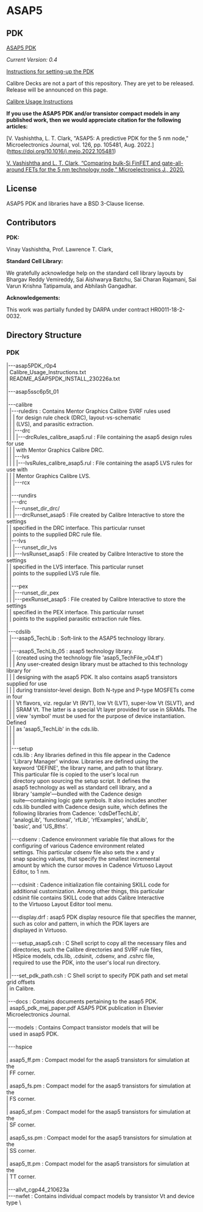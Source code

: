 # ASAP5

## PDK 

[ASAP5 PDK](https://github.com/The-OpenROAD-Project/asap5/tree/master/asap5PDK_r0p4)

*Current Version: 0.4*

[Instructions for setting-up the PDK](asap5PDK_r0p4/README_ASAP5PDK_INSTALL_230226b.txt)

Calibre Decks are not a part of this repository. They are yet to be
released. Release will be announced on this page.

[Calibre Usage Instructions](ASAP5PDK_r0p4/Calibre_Usage_Instructions.txt)

**If you use the ASAP5 PDK and/or transistor compact models in any published work, then
we would appreciate citation for the following articles:**

[V. Vashishtha, L. T. Clark, "ASAP5: A predictive PDK for the 5 nm node," Microelectronics Journal, vol. 126, pp. 105481, Aug. 2022.] (https://doi.org/10.1016/j.mejo.2022.105481)

[V. Vashishtha and L. T. Clark, “Comparing bulk-Si FinFET and gate-all-around FETs for the 5 nm technology node,” Microelectronics J., 2020.](https://doi.org/10.1016/j.mejo.2020.104942)

## License

ASAP5 PDK and libraries have a BSD 3-Clause license. 

## Contributors

**PDK:**

Vinay Vashishtha, Prof. Lawrence T. Clark, 

**Standard Cell Library:**

We gratefully acknowledge help on the standard cell library layouts by
Bhargav Reddy Vemireddy, Sai Aishwarya Batchu, Sai Charan Rajamani, Sai
Varun Krishna Tatipamula, and Abhilash Gangadhar.

**Acknowledgements:**

This work was partially funded by DARPA under contract HR0011-18-2-0032.

## Directory Structure

### PDK
|---asap5PDK_r0p4 \
    |   Calibre_Usage_Instructions.txt \
    |   README_ASAP5PDK_INSTALL_230226a.txt \
    |    \
    |---asap5ssc6p5t_01 \
    |    \
    |---calibre \
    |   |---ruledirs					: Contains Mentor Graphics Calibre SVRF rules used \
    |   |   |         					  for design rule check (DRC), layout-vs-schematic \
    |   |   |         					  (LVS), and parasitic extraction. \
    |   |   |---drc \
    |   |   |   |---drcRules_calibre_asap5.rul 		: File containing the asap5 design rules for use \
    |   |   |    					  with Mentor Graphics Calibre DRC. \
    |   |   |---lvs \
    |   |   |   |---lvsRules_calibre_asap5.rul 		: File containing the asap5 LVS rules for use with \
    |   |   |						  Mentor Graphics Calibre LVS. \
    |   |   |---rcx \
    |   |            \
    |   |---rundirs \
    |       |---drc \
    |       |   |---runset_dir_drc/ \
    |       |       |---drcRunset_asap5 		: File created by Calibre Interactive to store the settings \
    |       |       					  specified in the DRC interface. This particular runset \
    |       |       					  points to the supplied DRC rule file.                         \
    |       |---lvs \
    |       |   |---runset_dir_lvs \
    |       |       |---lvsRunset_asap5 		: File created by Calibre Interactive to store the settings \
    |       |       	      				  specified in the LVS interface. This particular runset \
    |       |       	      				  points to the supplied LVS rule file. \
    |       |            \
    |       |---pex \
    |       |   |---runset_dir_pex \
    |       |       |---pexRunset_asap5 		: File created by Calibre Interactive to store the settings \
    |       |       	                                  specified in the PEX interface. This particular runset \
    |       |       	      				  points to the supplied parasitic extraction rule files. \
    |                    \
    |---cdslib \
    |   |---asap5_TechLib				: Soft-link to the ASAP5 technology library. \
    |   |    \
    |   |---asap5_TechLib_05				: asap5 technology library. \
    |   |   |                  				  (created using the technology file 'asap5_TechFile_v04.tf') \
    |   |   |                  				  Any user-created design library must be attached to this technology library for  \
    |   |   |                  				  designing with the asap5 PDK. It also contains asap5 transistors supplied for use \
    |   |   |                  				  during transistor-level design. Both N-type and P-type MOSFETs come in four \
    |   |   |                  				  Vt flavors, viz. regular Vt (RVT), low Vt (LVT), super-low Vt (SLVT), and \
    |   |   |                  				  SRAM Vt. The latter is a special Vt layer provided for use in SRAMs. The \
    |   |   |                  				  view 'symbol' must be used for the purpose of device instantiation. Defined \
    |   |   |                  				  as 'asap5_TechLib' in the cds.lib. \
    |   |   | \
    |   |   | \
    |   |---setup \
    |   |       cds.lib       				: Any libraries defined in this file appear in the Cadence \
    |   |               				 'Library Manager' window. Libraries are defined using the \
    |   |               				 keyword 'DEFINE', the library name, and path to that library.  \
    |   |               				 This particular file is copied to the user's local run \
    |   |               				 directory upon sourcing the setup script. It defines the \
    |   |               				 asap5 technology as well as standard cell library, and a \
    |   |               				 library 'sample'—bundled with the Cadence design \
    |   |               				 suite—containing logic gate symbols. It also includes another \
    |   |               				 cds.lib bundled with Cadence design suite, which defines the \
    |   |               				 following libraries from Cadence: 'cdsDefTechLib', \
    |   |               				 'analogLib', 'functional', 'rfLib', 'rfExamples', 'ahdlLib', \
    |   |               				 'basic', and 'US_8ths'. \
    |	| \
    |   |---cdsenv      				: Cadence environment variable file that allows for the \
    |   |             					  configuring of various Cadence environment related \
    |   |             					  settings. This particular cdsenv file also sets the x and y \
    |   |             					  snap spacing values, that specify the smallest incremental \
    |   |             					  amount by which the cursor moves in Cadence Virtuoso Layout \
    |   |             					  Editor, to 1 nm. \
    |	| \
    |   |---cdsinit					: Cadence initialization file containing SKILL code for \
    |   |              				          additional customization. Among other things, this particular \
    |   |              					  cdsinit file contains SKILL code that adds Calibre Interactive \
    |   |                 				  to the Virtuoso Layout Editor tool menu. \
    |	| \
    |   |---display.drf       				: asap5 PDK display resource file that specifies the manner, \
    |   |                   				  such as color and pattern, in which the PDK layers are \
    |   |                   				  displayed in Virtuoso. \
    |	| \
    |   |---setup_asap5.csh				: C Shell script to copy all the necessary files and \
    |   |                      				  directories, such the Calibre directories and SVRF rule files, \
    |   |                      				  HSpice models, cds.lib, .cdsinit, .cdsenv, and .cshrc file, \
    |   |                      				  required to use the PDK, into the user's local run directory. \
    |	| \
    |   |---set_pdk_path.csh				: C Shell script to specify PDK path and set metal grid offsets \
    |           					  in Calibre. \
    |            \
    |---docs						: Contains documents pertaining to the asap5 PDK. \
    |       asap5_pdk_mej_paper.pdf			  ASAP5 PDK publication in Elsevier Microelectronics Journal. \
    |        \
    |---models						: Contains Compact transistor models that will be \
    |                					  used in asap5 PDK. \
    |        \
        |---hspice \
	    | \
            |   asap5_ff.pm 				: Compact model for the asap5 transistors for simulation at the \
	    |               				  FF corner. \
	    | \
            |   asap5_fs.pm 				: Compact model for the asap5 transistors for simulation at the \
	    |               				  FS corner. \
	    | \
            |   asap5_sf.pm 				: Compact model for the asap5 transistors for simulation at the \
	    |               				  SF corner. \
	    | \
            |   asap5_ss.pm 				: Compact model for the asap5 transistors for simulation at the \
	    |               				  SS corner. \
	    | \
            |   asap5_tt.pm 				: Compact model for the asap5 transistors for simulation at the \
	    |               				  TT corner. \
            |    \
            |---allvt_cgp44_210623a \
                |---nwfet				: Contains individual compact models by transistor Vt and device type \
